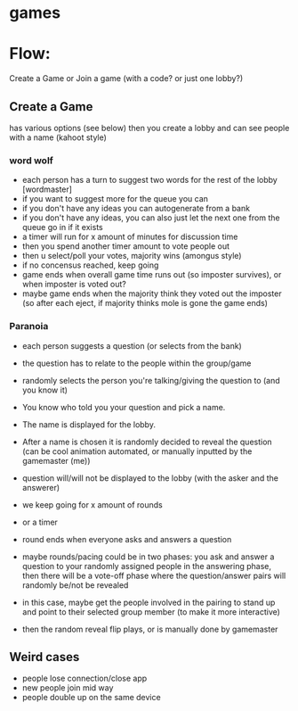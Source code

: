 # games

# Flow:
Create a Game or Join a game (with a code? or just one lobby?)

## Create a Game
has various options (see below)
then you create a lobby and can see people with a name (kahoot style)

### word wolf 
- each person has a turn to suggest two words for the rest of the lobby [wordmaster]
- if you want to suggest more for the queue you can
- if you don't have any ideas you can autogenerate from a bank
- if you don't have any ideas, you can also just let the next one from the queue go in if it exists
- a timer will run for x amount of minutes for discussion time
- then you spend another timer amount to vote people out
- then u select/poll your votes, majority wins (amongus style)
- if no concensus reached, keep going
- game ends when overall game time runs out (so imposter survives), or when imposter is voted out?
- maybe game ends when the majority think they voted out the imposter (so after each eject, if majority thinks mole is gone the game ends)

### Paranoia
- each person suggests a question (or selects from the bank)
- the question has to relate to the people within the group/game
- randomly selects the person you're talking/giving the question to (and you know it)
- You know who told you your question and pick a name.
- The name is displayed for the lobby.
- After a name is chosen it is randomly decided to reveal the question (can be cool animation automated, or manually inputted by the gamemaster (me))
- question will/will not be displayed to the lobby (with the asker and the answerer)
- we keep going for x amount of rounds
- or a timer
- round ends when everyone asks and answers a question

- maybe rounds/pacing could be in two phases: you ask and answer a question to your randomly assigned people in the answering phase, then there will be a vote-off phase where the question/answer pairs will randomly be/not be revealed
- in this case, maybe get the people involved in the pairing to stand up and point to their selected group member (to make it more interactive)
- then the random reveal flip plays, or is manually done by gamemaster


## Weird cases
- people lose connection/close app
- new people join mid way
- people double up on the same device
